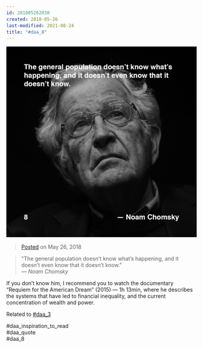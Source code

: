```yaml
---
id: 201805262030
created: 2018-05-26
last-modified: 2021-08-24
title: "#daa_8"
---
```

![](../assets/201805262030.jpg)

>[Posted](202106221357) on May 26, 2018

>"The general population doesn’t know what’s happening, and it doesn’t even know that it doesn’t know."  
>*— Noam Chomsky*

If you don’t know him, I recommend you to watch the documentary “Requiem for the American Dream” (2015) — 1h 13min, where he describes the systems that have led to financial inequality, and the current concentration of wealth and power.

Related to [#daa_3](201805231412)

#daa_inspiration_to_read  
#daa_quote  
#daa_8